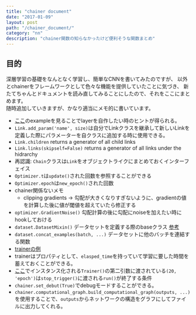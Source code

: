 ```yaml
---
title: "chainer document"
date: "2017-01-09"
layout: post
path: "/chainer_document/"
category: "nn"
description: "chainer関数の知らなかったけど便利そうな関数まとめ"
---
```


## 目的
深層学習の基礎をなんとなく学習し、簡単なCNNを書いてみたのですが、
以外とchainerをフレームワークとして色々な機能を提供していたことに気づき、
新たてちゃんとドキュメントを読み直してみることにしたので、それをここにまとめます。   
随時追加していきますが、かなり適当にメモ的に書いています。


- [ここ](http://docs.chainer.org/en/latest/reference/core/link.html#chainer.Link)のexampleを見ることでlayerを自作したい時のヒントが得られる。
- `Link.add_param('name', size)`は自分でLinkクラスを継承して新しいLinkを定義した際にパラメーターを自クラスに追加する時に使用できる。
- `Link.children` returns a generator of all child links
- `Link.links(skipself=False)` returns a generator of all links under the hidrarchy
- 再認識: `Chain`クラスは`Link`をオブジェクトライクにまとめておくインターフェイス
- `Optimizer.t`は`update()`された回数を参照することができる
- `Optimizer.epoch`は`new_epoch()`された回数
- chainer関係ないメモ
    - clipping gradients -> 勾配が大きくなりすぎないように、gradientの値を計算した後に値が閾値を超えていたら修正する
- `optimizer.GradientNoise()` 勾配計算の後に勾配にnoiseを加えたい時にhookしておける
- `dataset.DatasetMixin()` データセットを定義する際のbaseクラス [参考](http://qiita.com/tttamaki/items/9d854e9fab13dbba25be)
- `dataset.concat_examples(batch, ...)` データセットに他のバッチを連結する関数
- [trainerの例](http://qiita.com/xolmon/items/6d1f0d38bc00b3b828b6)
- trainerはプロパティとして、`elasped_time`を持っていて学習に要した時間を蓄えておくことができる。
- [ここ](http://docs.chainer.org/en/stable/tutorial/basic.html#example-multi-layer-perceptron-on-mnist)でインスタンス化される`Trainer()`の第二引数に渡されている`(20, 'epoch')`は`stop_trigger()`に渡される`run()`が終了する条件
- `chainer.set_debut(True)`でdebugモードすることができる。
- `chainer.computational_graph.build_computational_graph(outputs, ...)`を使用することで、`outputs`からネットワークの構造をグラフにしてファイルに出力してくれる。
